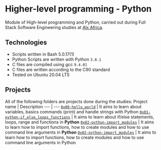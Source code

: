 # Higher-level programming - Python

Module of High-level programming and Python, carried out during Full Stack Software Engineering studies at [Alx Africa](https://www.googleadservices.com/pagead/aclk?sa=L&ai=DChcSEwif96PCl9L7AhVO9ncKHf5jCKoYABAAGgJlZg&ohost=www.google.com&cid=CAESbeD2mg-blmL69OOJY1yCE3R8Z8R0DRJHi8f36ccxSoHJ-r9mAw7WoylbJywQaBxtiN5Kdn4TjbMcNp0TLfgFGxGqI5JMIiFUhwQwlifgYFhUYQyAO-dSE2UvX__VtTIvLV3cIPC7rqL1yUqlh9U&sig=AOD64_099wJIoEhEPO1g3_xoBiy_blAxcA&q&adurl&ved=2ahUKEwjTgZ3Cl9L7AhUIC-wKHQ6RBXUQ0Qx6BAgHEAE).

## Technologies

- Scripts written in Bash 5.0.17(1)
- Python Scripts are written with Python `3.8.1`
- C files are compiled using gcc `9.4.01`
- C files are written according to the C90 standard
- Tested on Ubuntu 20.04 LTS

## Projects

All of the following folders are projects done during the studies:
Project name | Description
--- | ---
[`0x00-hello_world`](https://github.com/Bolexzy/alx-higher_level_programming/tree/master/0x00-python-hello_world) | It aims to learn about variables, basics commands (print) and handle strings with Python
[`0x01-python-if_else_loops_functions`](https://github.com/Bolexzy/alx-higher_level_programming/tree/master/0x01-python-if_else_loops_functions) | It aims to learn about if/else statements, loops, range and functions in **Python**
[`0x02-python-import_modules`](https://github.com/Bolexzy/alx-higher_level_programming/tree/master/0x02-python-import_modules) | It aims to learn how to import functions, how to create modules and how to use command line arguments in **Python**
[`0x02-python-import_modules`](https://github.com/Bolexzy/alx-higher_level_programming/tree/master/0x03-python-data_structures) | It aims to learn how to import functions, how to create modules and how to use command line arguments in Python
